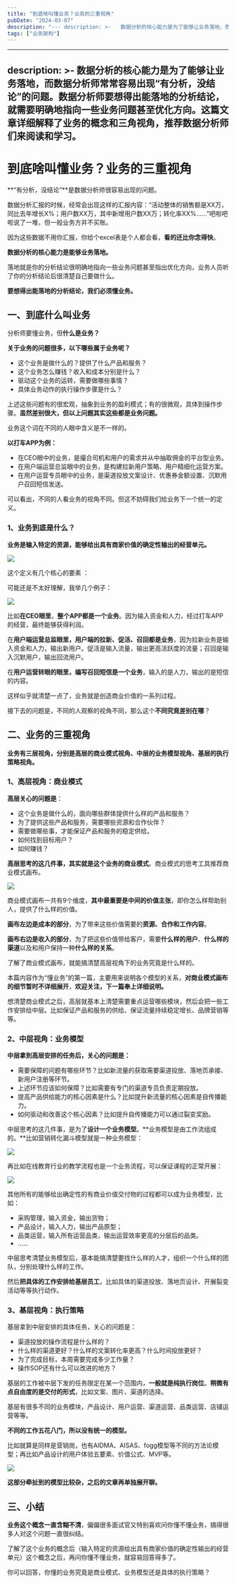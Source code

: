 ```yaml
---
title: "到底啥叫懂业务？业务的三重视角"
pubDate: "2024-03-07"
description: "--- description: >-   数据分析的核心能力是为了能够让业务落地，而数据分析师常常容易出现“有分析，没结论”的问题。数据分析师要想得出能落地的分析结论，就需要明确地指向一些业务问题甚至优化方向。这篇文章详细解释了业务的概念和三角视角，推荐数据分析师们来阅读和学习。..."
tags: ["业务架构"]
---
```


---
description: >-
  数据分析的核心能力是为了能够让业务落地，而数据分析师常常容易出现“有分析，没结论”的问题。数据分析师要想得出能落地的分析结论，就需要明确地指向一些业务问题甚至优化方向。这篇文章详细解释了业务的概念和三角视角，推荐数据分析师们来阅读和学习。
---

# 到底啥叫懂业务？业务的三重视角

**“有分析，没结论”**是数据分析师很容易出现的问题。

数据分析汇报的时候，经常会出现这样的汇报内容：“活动整体的销售额是XX万，同比去年增长X%；用户数XX万，其中新增用户数XX万；转化率XX%……”吧啦吧啦说了一堆，但一般业务方并不买账。

因为这些数据不用你汇报，你给个excel表是个人都会看，**看的还比你念得快**。

**数据分析的核心能力是能够业务落地。**

落地就是你的分析结论很明确地指向一些业务问题甚至指出优化方向，业务人员听了你的分析结论后很清楚自己要做什么。

**要想得出能落地的分析结论，我们必须懂业务。**

## 一、到底什么叫业务

分析师要懂业务，但**什么是业务？**

**关于业务的问题很多，以下哪些属于业务呢？**

* 这个业务是做什么的？提供了什么产品和服务？
* 这个业务怎么赚钱？收入和成本分别是什么？
* 驱动这个业务的运转，需要做哪些事情？
* 具体业务动作的执行操作步骤是什么？

上述这些问题有的很宏观，抽象到业务的盈利模式；有的很微观，具体到操作步骤。**虽然差别很大，但以上问题其实这些都是业务问题。**

业务这个词在不同的人眼中含义是不一样的。

**以打车APP为例：**

* 在CEO眼中的业务，是撮合司机和用户的需求并从中抽取佣金的平台型业务。
* 在用户端运营总监眼中的业务，是构建拉新用户策略、用户精细化运营方案。
* 在用户运营专员眼中的业务，是渠道投放文案设计、优惠券金额设置、沉默用户召回短信发送。

可以看出，不同的人看业务的视角不同。但这不妨碍我们给业务下一个统一的定义。

### 1、业务到底是什么？

**业务是输入特定的资源，能够给出具有商家价值的确定性输出的经营单元。**

![](https://p3-sign.toutiaoimg.com/tos-cn-i-tjoges91tu/TYNVslY6nnEoVm\~noop.image?\_iz=58558\&from=article.pc\_detail\&x-expires=1688555642\&x-signature=%2BbKXk%2B5RsI996vzsFf2VF8cIpTc%3D)

这个定义有几个核心的要素 ：

可能还是不太好理解，我举几个例子：

![](https://p3-sign.toutiaoimg.com/tos-cn-i-tjoges91tu/TYNVsn01wwDf6L\~noop.image?\_iz=58558\&from=article.pc\_detail\&x-expires=1688555642\&x-signature=xGo3VhuDacVf8P7xAerV68OOW28%3D)

比如**在CEO眼里**，**整个APP都是一个业务**。因为输入资金和人力，经过打车APP的经营，最终能够获得利润。

在**用户端运营总监眼里，用户端的拉新、促活、召回都是业务**，因为拉新业务是输入资金和人力，输出新用户。促活是输入流量，输出更高活跃度的流量；召回是输入沉默用户，输出回流用户。

在**用户运营转眼的眼里，编写召回短信是一个业务**，输入的是人力，输出的是短信的内容。

这样似乎就清楚一点了，业务就是创造商业价值的一系列过程。

接下去的问题是，不同的人观察的视角不同，那么这个**不同究竟差别在哪**？

## 二、业务的三重视角

**业务有三层视角，分别是高层的商业模式视角、中层的业务模型视角、基层的执行策略视角。**

### 1、高层视角：商业模式

**高层关心的问题是**：

* 这个业务是做什么的，面向哪些群体提供什么样的产品和服务？
* 为了提供这些产品和服务，需要哪些资源和合作伙伴？
* 需要做哪些事，才能保证产品和服务的稳定供给。
* 如何找到目标用户？
* 如何赚钱？

**高层思考的这几件事，其实就是这个业务的商业模式**。商业模式的思考工具推荐商业模式画布。

![](https://p3-sign.toutiaoimg.com/tos-cn-i-tjoges91tu/TYNVsnZ93IZI1x\~noop.image?\_iz=58558\&from=article.pc\_detail\&x-expires=1688555642\&x-signature=OS5%2Bv4XVgnmHk5NxsSrpre%2FxJWw%3D)

商业模式画布一共有9个维度，**其中最重要是中间的价值主张**，即你怎么样帮助别人，提供了什么样的价值。

**画布左边是成本的部分**，为了带来这些价值需要的**资源、合作和工作内容**。

**画布右边是收入的部分**，为了把这些价值带给客户，需要**什么样的用户**、**什么样的渠道**以及和用户保持一种**什么样的关系**。

了解了商业模式画布，就能搞清楚高层视角下的业务究竟是什么样的。

本篇内容作为“懂业务”的第一篇，主要用来说明各个模型的关系，**对商业模式画布的细节暂时不详细展开**，**欢迎关注，下一篇奉上详细说明。**

想清楚商业模式之后，高层就基本上清楚需要重点运营哪些模块，然后会把一些工作安排给中层。比如保证产品和服务的供给、保证流量持续稳定增长、品牌营销等等。

### 2、中层视角：业务模型

**中层拿到高层安排的任务后，关心的问题是：**

* 需要保障的问题有哪些环节？比如新流量的获取需要渠道投放、落地页承接、新用户注册等环节。
* 上述环节应该如何保障？比如需要有专门的渠道专员负责定期投放。
* 提高产品供给能力的核心因素是什么？比如提升新流量的核心因素是自传播能力。
* 如何驱动和改善这个核心因素？比如提升自传播能力可以通过裂变奖励。

中层思考的这几件事，是为了**设计一个业务模型**。**业务模型是由工作流组成的。**比如营销转化漏斗模型就是一种业务模型：

![](https://p3-sign.toutiaoimg.com/tos-cn-i-tjoges91tu/TYNVsoA4YH4121\~noop.image?\_iz=58558\&from=article.pc\_detail\&x-expires=1688555642\&x-signature=xoI7DNVWuyjUe9aqkcP9SetjDaY%3D)

再比如在线教育行业的教学流程也是一个业务流程，可以保证课程的正常开展：

![](https://p3-sign.toutiaoimg.com/tos-cn-i-tjoges91tu/TYNVtZlDokN5qt\~noop.image?\_iz=58558\&from=article.pc\_detail\&x-expires=1688555642\&x-signature=JiZ2VK2%2FWOC%2Bo5X63hTAdCxMVU0%3D)

其他所有的能够给出确定性的有商业价值交付物的过程都可以成为业务模型，比如：

* 采购管理，输入资金，输出货物；
* 产品设计，输入人力，输出产品原型；
* 品类运营，输入所有运营品类，输出运营效率更高的分层后的品类。
* ……

中层思考清楚业务模型后，基本能搞清楚要找什么样的人才，组织一个什么样的团队，分别处理什么样的工作。

然后**把具体的工作安排给基层员工**，比如具体的渠道投放、落地页设计、开展裂变活动等等执行动作。

### 3、基层视角：执行策略

基层拿到中层安排的具体任务，关心的问题是：

* 渠道投放的操作流程是什么样的？
* 什么样的渠道更好？什么样的文案转化率更高？什么时间投放更好？
* 为了完成目标，本周需要完成多少工作量？
* 操作SOP还有什么可以改进的地方？

基层的工作被中层下发的任务限定在某一个范围内，**一般就是纯执行岗位**。**稍微有点自由度的是交付的形式**，比如文案、图片、渠道的选择。

基层有很多不同的业务模块，产品设计、用户运营、渠道运营、品类运营、店铺运营等等。

**不同的工作五花八门，所以没有统一的模型。**

比如就算是同样是营销岗，也有AIDMA、AISAS、fogg模型等不同的方法论模型；再比如产品设计的用户体验五要素、价值公式、MVP等。

![](https://p3-sign.toutiaoimg.com/tos-cn-i-tjoges91tu/TYNVtaVCgdC8cn\~noop.image?\_iz=58558\&from=article.pc\_detail\&x-expires=1688555642\&x-signature=uR3k0N%2BH1yJM48Bp2tvBceRAWnM%3D)

**这部分牵扯到的模型比较杂，之后的文章再单独展开聊。**

## 三、小结

**业务这个概念一直含糊不清**，偏偏很多面试官又特别喜欢问你懂不懂业务，搞得很多人对这个问题一直很纠结。

了解了这个业务的概念后（输入特定的资源给出具有商家价值的确定性输出的经营单元）这个概念之后，再问你懂不懂业务，就容易回答得多了。

你可以回答，你懂的业务究竟是商业模式、业务模型还是具体的执行策略？

